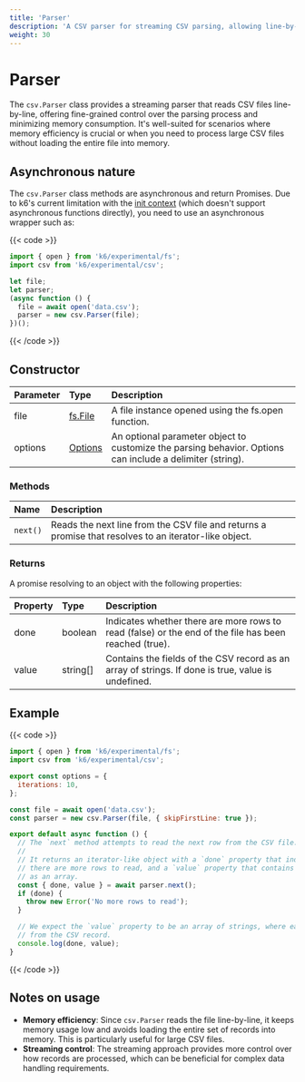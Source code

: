 ```yaml
---
title: 'Parser'
description: 'A CSV parser for streaming CSV parsing, allowing line-by-line reading with minimal memory consumption.'
weight: 30
---
```


# Parser

The `csv.Parser` class provides a streaming parser that reads CSV files line-by-line, offering fine-grained control over the parsing process and minimizing memory consumption.
It's well-suited for scenarios where memory efficiency is crucial or when you need to process large CSV files without loading the entire file into memory.

## Asynchronous nature

The `csv.Parser` class methods are asynchronous and return Promises.
Due to k6's current limitation with the [init context](https://grafana.com/docs/k6/<K6_VERSION>/using-k6/test-lifecycle/#the-init-stage) (which doesn't support asynchronous functions directly), you need to use an asynchronous wrapper such as:

{{< code >}}

```javascript
import { open } from 'k6/experimental/fs';
import csv from 'k6/experimental/csv';

let file;
let parser;
(async function () {
  file = await open('data.csv');
  parser = new csv.Parser(file);
})();
```

{{< /code >}}

## Constructor

| Parameter | Type                                                                                          | Description                                                                                               |
| :-------- | :-------------------------------------------------------------------------------------------- | :-------------------------------------------------------------------------------------------------------- |
| file      | [fs.File](https://grafana.com/docs/k6/<K6_VERSION>/javascript-api/k6-experimental/fs/file)    | A file instance opened using the fs.open function.                                                        |
| options   | [Options](https://grafana.com/docs/k6/<K6_VERSION>/javascript-api/k6-experimental/fs/options) | An optional parameter object to customize the parsing behavior. Options can include a delimiter (string). |

### Methods

| Name     | Description                                                                                           |
| :------- | :---------------------------------------------------------------------------------------------------- |
| `next()` | Reads the next line from the CSV file and returns a promise that resolves to an iterator-like object. |

### Returns

A promise resolving to an object with the following properties:

| Property | Type     | Description                                                                                           |
| :------- | :------- | :---------------------------------------------------------------------------------------------------- |
| done     | boolean  | Indicates whether there are more rows to read (false) or the end of the file has been reached (true). |
| value    | string[] | Contains the fields of the CSV record as an array of strings. If done is true, value is undefined.    |

## Example

{{< code >}}

```javascript
import { open } from 'k6/experimental/fs';
import csv from 'k6/experimental/csv';

export const options = {
  iterations: 10,
};

const file = await open('data.csv');
const parser = new csv.Parser(file, { skipFirstLine: true });

export default async function () {
  // The `next` method attempts to read the next row from the CSV file.
  //
  // It returns an iterator-like object with a `done` property that indicates whether
  // there are more rows to read, and a `value` property that contains the row fields
  // as an array.
  const { done, value } = await parser.next();
  if (done) {
    throw new Error('No more rows to read');
  }

  // We expect the `value` property to be an array of strings, where each string is a field
  // from the CSV record.
  console.log(done, value);
}
```

{{< /code >}}

## Notes on usage

- **Memory efficiency**: Since `csv.Parser` reads the file line-by-line, it keeps memory usage low and avoids loading the entire set of records into memory. This is particularly useful for large CSV files.
- **Streaming control**: The streaming approach provides more control over how records are processed, which can be beneficial for complex data handling requirements.
